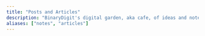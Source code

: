 ```yaml
---
title: "Posts and Articles"
description: "BinaryDigit's digital garden, aka cafe, of ideas and notes."
aliases: ["notes", "articles"]
---
```

